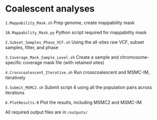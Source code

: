 # Coalescent analyses

`1.Mappability_Mask.sh` Prep genome, create mappability mask

`1B.Mappability_Mask.py` Python script required for mappability mask

`2.Subset_Samples_Phase_VCF.sh` Using the all-sites raw VCF, subset samples, filter, and phase

`3.Coverage_Mask_Sample_Level.sh` Create a sample and chromosome-specific coverage mask file (with retained sites)

`4.Crosscoalescent_Iterative.sh` Run crosscoalescent and MSMC-IM, iteratively

`5.Submit_MSMC2.sh` Submit script 4 using all the population pairs across iterations

`6.PlotResults.R` Plot the results, including MSMC2 and MSMC-IM

All required output files are in `/outputs/`

